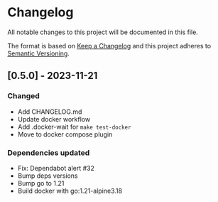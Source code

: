 # Changelog

All notable changes to this project will be documented in this file.

The format is based on [Keep a Changelog](http://keepachangelog.com/)
and this project adheres to [Semantic Versioning](http://semver.org/).

## [0.5.0] - 2023-11-21

### Changed

* Add CHANGELOG.md
* Update docker workflow
* Add .docker-wait for `make test-docker`
* Move to docker compose plugin

### Dependencies updated

* Fix: Dependabot alert #32
* Bump deps versions
* Bump go to 1.21
* Build docker with go:1.21-alpine3.18 

